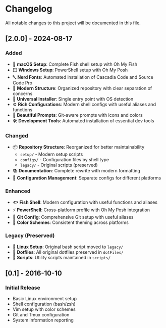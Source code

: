 # Changelog

All notable changes to this project will be documented in this file.

## [2.0.0] - 2024-08-17

### Added
- 🍎 **macOS Setup**: Complete Fish shell setup with Oh My Fish
- 🪟 **Windows Setup**: PowerShell setup with Oh My Posh
- 🔤 **Nerd Fonts**: Automated installation of Cascadia Code and Source Code Pro
- 📁 **Modern Structure**: Organized repository with clear separation of concerns
- 🚀 **Universal Installer**: Single entry point with OS detection
- ⚙️ **Rich Configurations**: Modern shell configs with useful aliases and functions
- 🎨 **Beautiful Prompts**: Git-aware prompts with icons and colors
- 🛠️ **Development Tools**: Automated installation of essential dev tools

### Changed
- 📦 **Repository Structure**: Reorganized for better maintainability
  - `setup/` - Modern setup scripts
  - `configs/` - Configuration files by shell type
  - `legacy/` - Original scripts (preserved)
- 📚 **Documentation**: Complete rewrite with modern formatting
- 🔧 **Configuration Management**: Separate configs for different platforms

### Enhanced
- 🐟 **Fish Shell**: Modern configuration with useful functions and aliases
- ⚡ **PowerShell**: Cross-platform profile with Oh My Posh integration
- 🎯 **Git Config**: Comprehensive Git setup with useful aliases
- 🌈 **Color Schemes**: Consistent theming across platforms

### Legacy (Preserved)
- 🐧 **Linux Setup**: Original bash script moved to `legacy/`
- 📄 **Dotfiles**: All original dotfiles preserved in `dotFiles/`
- 🔧 **Scripts**: Utility scripts maintained in `scripts/`

## [0.1] - 2016-10-10

### Initial Release
- Basic Linux environment setup
- Shell configuration (bash/zsh)
- Vim setup with color schemes
- Git and Tmux configuration
- System information reporting
